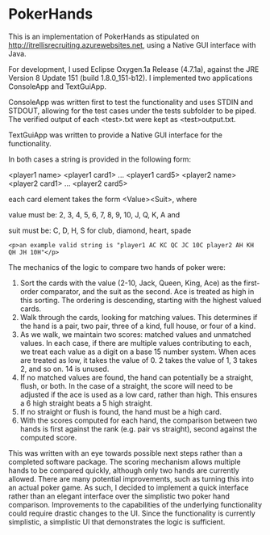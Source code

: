 # PokerHands
This is an implementation of PokerHands as stipulated on http://itrellisrecruiting.azurewebsites.net, using a Native GUI interface with Java.

For development, I used Eclipse Oxygen.1a Release (4.7.1a), against the JRE Version 8 Update 151 (build 1.8.0_151-b12). I implemented two applications ConsoleApp and TextGuiApp.

ConsoleApp was written first to test the functionality and uses STDIN and STDOUT, allowing for the test cases under the tests subfolder to be piped. The verified output of each &lt;test&gt;.txt were kept as &lt;test&gt;output.txt.

TextGuiApp was written to provide a Native GUI interface for the functionality.

In both cases a string is provided in the following form:
    <p>&lt;player1 name&gt; &lt;player1 card1&gt; ... &lt;player1 card5&gt; &lt;player2 name&gt; &lt;player2 card1&gt; ... &lt;player2 card5&gt;</p>
    <p>each card element takes the form &lt;Value&gt;&lt;Suit&gt;, where</p>
    <p>value must be: 2, 3, 4, 5, 6, 7, 8, 9, 10, J, Q, K, A and</p>
    <p>suit must be: C, D, H, S for club, diamond, heart, spade</p>

    <p>an example valid string is "player1 AC KC QC JC 10C player2 AH KH QH JH 10H"</p>

The mechanics of the logic to compare two hands of poker were:
1. Sort the cards with the value (2-10, Jack, Queen, King, Ace) as the first-order comparator, and the suit as the second. Ace is treated as high in this sorting. The ordering is descending, starting with the highest valued cards.
2. Walk through the cards, looking for matching values. This determines if the hand is a pair, two pair, three of a kind, full house, or four of a kind.
3. As we walk, we maintain two scores: matched values and unmatched values. In each case, if there are multiple values contributing to each, we treat each value as a digit on a base 15 number system. When aces are treated as low, it takes the value of 0. 2 takes the value of 1, 3 takes 2, and so on. 14 is unused. 
4. If no matched values are found, the hand can potentially be a straight, flush, or both. In the case of a straight, the score will need to be adjusted if the ace is used as a low card, rather than high. This ensures a 6 high straight beats a 5 high straight.
5. If no straight or flush is found, the hand must be a high card.
6. With the scores computed for each hand, the comparison between two hands is first against the rank (e.g. pair vs straight), second against the computed score.

This was written with an eye towards possible next steps rather than a completed software package. The scoring mechanism allows multiple hands to be compared quickly, although only two hands are currently allowed. There are many potential improvements, such as turning this into an actual poker game. As such, I decided to implement a quick interface rather than an elegant interface over the simplistic two poker hand comparison. Improvements to the capabilities of the underlying functionality could require drastic changes to the UI. Since the functionality is currently simplistic, a simplistic UI that demonstrates the logic is sufficient.
